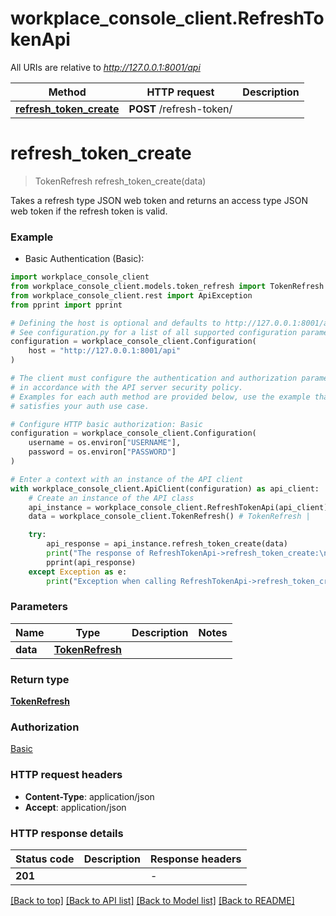 # workplace_console_client.RefreshTokenApi

All URIs are relative to *http://127.0.0.1:8001/api*

Method | HTTP request | Description
------------- | ------------- | -------------
[**refresh_token_create**](RefreshTokenApi.md#refresh_token_create) | **POST** /refresh-token/ | 


# **refresh_token_create**
> TokenRefresh refresh_token_create(data)

Takes a refresh type JSON web token and returns an access type JSON web
token if the refresh token is valid.

### Example

* Basic Authentication (Basic):

```python
import workplace_console_client
from workplace_console_client.models.token_refresh import TokenRefresh
from workplace_console_client.rest import ApiException
from pprint import pprint

# Defining the host is optional and defaults to http://127.0.0.1:8001/api
# See configuration.py for a list of all supported configuration parameters.
configuration = workplace_console_client.Configuration(
    host = "http://127.0.0.1:8001/api"
)

# The client must configure the authentication and authorization parameters
# in accordance with the API server security policy.
# Examples for each auth method are provided below, use the example that
# satisfies your auth use case.

# Configure HTTP basic authorization: Basic
configuration = workplace_console_client.Configuration(
    username = os.environ["USERNAME"],
    password = os.environ["PASSWORD"]
)

# Enter a context with an instance of the API client
with workplace_console_client.ApiClient(configuration) as api_client:
    # Create an instance of the API class
    api_instance = workplace_console_client.RefreshTokenApi(api_client)
    data = workplace_console_client.TokenRefresh() # TokenRefresh | 

    try:
        api_response = api_instance.refresh_token_create(data)
        print("The response of RefreshTokenApi->refresh_token_create:\n")
        pprint(api_response)
    except Exception as e:
        print("Exception when calling RefreshTokenApi->refresh_token_create: %s\n" % e)
```



### Parameters


Name | Type | Description  | Notes
------------- | ------------- | ------------- | -------------
 **data** | [**TokenRefresh**](TokenRefresh.md)|  | 

### Return type

[**TokenRefresh**](TokenRefresh.md)

### Authorization

[Basic](../README.md#Basic)

### HTTP request headers

 - **Content-Type**: application/json
 - **Accept**: application/json

### HTTP response details

| Status code | Description | Response headers |
|-------------|-------------|------------------|
**201** |  |  -  |

[[Back to top]](#) [[Back to API list]](../README.md#documentation-for-api-endpoints) [[Back to Model list]](../README.md#documentation-for-models) [[Back to README]](../README.md)

